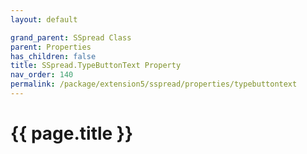 ```yaml
---
layout: default

grand_parent: SSpread Class
parent: Properties
has_children: false
title: SSpread.TypeButtonText Property
nav_order: 140
permalink: /package/extension5/sspread/properties/typebuttontext
---
```

# {{ page.title }}
